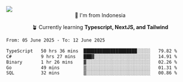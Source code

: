 
<img align = "center" src="https://readme-typing-svg.herokuapp.com?font=Fira+Code&size=25&pause=1000&color=00F713&center=true&vCenter=true&random=false&width=850&height=70&lines=Hi+There+%F0%9F%91%8B%2C+Im+Julian+Caesar;"/>
<br>

<div align = "center">
  📌 I'm from Indonesia
  
  🪴 Currently learning **Typescript, NextJS, and Tailwind**
</div>

<!--START_SECTION:waka-->

```txt
From: 05 June 2025 - To: 12 June 2025

TypeScript   50 hrs 36 mins  ████████████████████░░░░░   79.82 %
C#           9 hrs 27 mins   ███▓░░░░░░░░░░░░░░░░░░░░░   14.91 %
Binary       1 hr 26 mins    ▓░░░░░░░░░░░░░░░░░░░░░░░░   02.26 %
Go           49 mins         ▒░░░░░░░░░░░░░░░░░░░░░░░░   01.31 %
SQL          32 mins         ▒░░░░░░░░░░░░░░░░░░░░░░░░   00.86 %
```

<!--END_SECTION:waka-->
